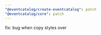 ```yaml
---
"@eventcatalog/create-eventcatalog": patch
"@eventcatalog/core": patch
---
```


fix: bug when copy styles over

